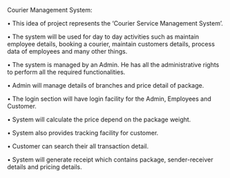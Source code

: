 Courier Management System:

•	This idea of project represents the ‘Courier Service Management System’.

•	The system will be used for day to day activities such as maintain employee details, booking a courier, maintain customers details, process data of employees and many other things.

•	The system is managed by an Admin. He has all the administrative rights to perform all the required functionalities. 

•	Admin will manage details of branches and price detail of package. 

•	The login section will have login facility for the Admin, Employees and Customer.

•	System will calculate the price depend on the package weight.

•	System also provides tracking facility for customer.

•	Customer can search their all transaction detail.

•	System will generate receipt which contains package, sender-receiver details and pricing details.
